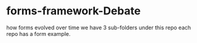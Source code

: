 # forms-framework-Debate
how forms evolved over time
we have 3 sub-folders under this repo
each repo has a form example. 
